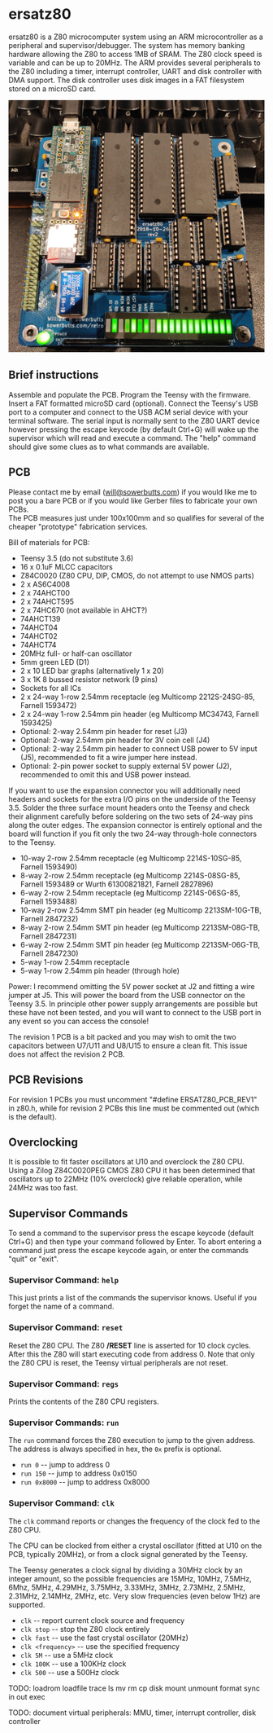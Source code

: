 # ersatz80

ersatz80 is a Z80 microcomputer system using an ARM microcontroller as a
peripheral and supervisor/debugger. The system has memory banking hardware 
allowing the Z80 to access 1MB of SRAM. The Z80 clock speed is variable and 
can be up to 20MHz. The ARM provides several peripherals to the Z80 including 
a timer, interrupt controller, UART and disk controller with DMA support. The 
disk controller uses disk images in a FAT filesystem stored on a microSD 
card.

![Photo of ersatz80 rev2](photo-rev2.jpg)

## Brief instructions

Assemble and populate the PCB. Program the Teensy with the firmware. Insert a 
FAT formatted microSD card (optional). Connect the Teensy's USB port to a 
computer and connect to the USB ACM serial device with your terminal 
software. The serial input is normally sent to the Z80 UART device however 
pressing the escape keycode (by default Ctrl+G) will wake up the supervisor 
which will read and execute a command. The "help" command should give some 
clues as to what commands are available.

## PCB

Please contact me by email (will@sowerbutts.com) if you would like me to post 
you a bare PCB or if you would like Gerber files to fabricate your own PCBs.  
The PCB measures just under 100x100mm and so qualifies for several of the 
cheaper "prototype" fabrication services.

Bill of materials for PCB:
 - Teensy 3.5 (do not substitute 3.6)
 - 16 x 0.1uF MLCC capacitors
 - Z84C0020 (Z80 CPU, DIP, CMOS, do not attempt to use NMOS parts)
 - 2 x AS6C4008
 - 2 x 74AHCT00
 - 2 x 74AHCT595
 - 2 x 74HC670 (not available in AHCT?)
 - 74AHCT139
 - 74AHCT04
 - 74AHCT02
 - 74AHCT74
 - 20MHz full- or half-can oscillator
 - 5mm green LED (D1)
 - 2 x 10 LED bar graphs (alternatively 1 x 20)
 - 3 x 1K 8 bussed resistor network (9 pins)
 - Sockets for all ICs
 - 2 x 24-way 1-row 2.54mm receptacle (eg Multicomp 2212S-24SG-85, Farnell 1593472)
 - 2 x 24-way 1-row 2.54mm pin header (eg Multicomp MC34743, Farnell 1593425)
 - Optional: 2-way 2.54mm pin header for reset (J3)
 - Optional: 2-way 2.54mm pin header for 3V coin cell (J4)
 - Optional: 2-way 2.54mm pin header to connect USB power to 5V input (J5), recommended to fit a wire jumper here instead.
 - Optional: 2-pin power socket to supply external 5V power (J2), recommended to omit this and USB power instead.

If you want to use the expansion connector you will additionally need headers
and sockets for the extra I/O pins on the underside of the Teensy 3.5.  Solder
the three surface mount headers onto the Teensy and check their alignment
carefully before soldering on the two sets of 24-way pins along the outer
edges. The expansion connector is entirely optional and the board will function
if you fit only the two 24-way through-hole connectors to the Teensy.

 - 10-way 2-row 2.54mm receptacle (eg Multicomp 2214S-10SG-85, Farnell 1593490)
 - 8-way 2-row 2.54mm receptacle (eg Multicomp 2214S-08SG-85, Farnell 1593489 or Wurth 61300821821, Farnell 2827896)
 - 6-way 2-row 2.54mm receptacle (eg Multicomp 2214S-06SG-85, Farnell 1593488)
 - 10-way 2-row 2.54mm SMT pin header (eg Multicomp 2213SM-10G-TB, Farnell 2847232)
 - 8-way 2-row 2.54mm SMT pin header (eg Multicomp 2213SM-08G-TB, Farnell 2847231)
 - 6-way 2-row 2.54mm SMT pin header (eg Multicomp 2213SM-06G-TB, Farnell 2847230)
 - 5-way 1-row 2.54mm receptacle
 - 5-way 1-row 2.54mm pin header (through hole)

Power: I recommend omitting the 5V power socket at J2 and fitting a wire jumper
at J5. This will power the board from the USB connector on the Teensy 3.5. In
principle other power supply arrangements are possible but these have not been
tested, and you will want to connect to the USB port in any event so you can
access the console!

The revision 1 PCB is a bit packed and you may wish to omit the two capacitors
between U7/U11 and U8/U15 to ensure a clean fit. This issue does not affect
the revision 2 PCB.

## PCB Revisions

For revision 1 PCBs you must uncomment "#define ERSATZ80_PCB_REV1" in z80.h,
while for revision 2 PCBs this line must be commented out (which is the
default).

## Overclocking

It is possible to fit faster oscillators at U10 and overclock the Z80 CPU.
Using a Zilog Z84C0020PEG CMOS Z80 CPU it has been determined that oscillators
up to 22MHz (10% overclock) give reliable operation, while 24MHz was too fast.

## Supervisor Commands

To send a command to the supervisor press the escape keycode (default Ctrl+G)
and then type your command followed by Enter. To abort entering a command just
press the escape keycode again, or enter the commands "quit" or "exit".

### Supervisor Command: `help`

This just prints a list of the commands the supervisor knows. Useful if you
forget the name of a command.

### Supervisor Command: `reset`

Reset the Z80 CPU. The Z80 **/RESET** line is asserted for 10 clock cycles.
After this the Z80 will start executing code from address 0. Note that only the
Z80 CPU is reset, the Teensy virtual peripherals are not reset.

### Supervisor Command: `regs`

Prints the contents of the Z80 CPU registers.

### Supervisor Commands: `run`

The `run` command forces the Z80 execution to jump to the given address. The
address is always specified in hex, the `0x` prefix is optional.

 * `run 0` -- jump to address 0
 * `run 150` -- jump to address 0x0150
 * `run 0x8000` -- jump to address 0x8000

### Supervisor Command: `clk`

The `clk` command reports or changes the frequency of the clock fed to the Z80 CPU.

The CPU can be clocked from either a crystal oscillator (fitted at U10 on the
PCB, typically 20MHz), or from a clock signal generated by the Teensy.

The Teensy generates a clock signal by dividing a 30MHz clock by an integer
amount, so the possible frequencies are 15MHz, 10MHz, 7.5MHz, 6Mhz, 5MHz,
4.29MHz, 3.75MHz, 3.33MHz, 3MHz, 2.73MHz, 2.5MHz, 2.31MHz, 2.14MHz, 2MHz, etc.
Very slow frequencies (even below 1Hz) are supported.

 * `clk` -- report current clock source and frequency
 * `clk stop` -- stop the Z80 clock entirely
 * `clk fast` -- use the fast crystal oscillator (20MHz)
 * `clk <frequency>` -- use the specified frequency
 * `clk 5M` -- use a 5MHz clock
 * `clk 100K` -- use a 100KHz clock
 * `clk 500` -- use a 500Hz clock

TODO: loadrom loadfile trace ls mv rm cp disk mount unmount format sync in out exec

TODO: document virtual peripherals: MMU, timer, interrupt controller, disk controller
